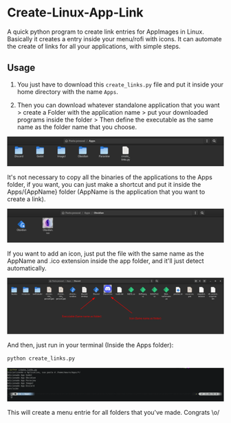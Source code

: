 # Create-Linux-App-Link

A quick python program to create link entries for AppImages in Linux. Basically it creates a entry inside your menu/rofi with icons. It can automate the create of links for all your applications, with simple steps.

## Usage

1. You just have to download this `create_links.py` file and put it inside your home directory with the name `Apps`.

2. Then you can download whatever standalone application that you want > create a Folder with the application name > put your downloaded programs inside the folder > Then define the executable as the same name as the folder name that you choose.

![Figure](./images/AppsFolder.png)

It's not necessary to copy all the binaries of the applications to the Apps folder, if you want, you can just make a shortcut and put it inside the Apps/{AppName} folder (AppName is the application that you want to create a link).

![Figure](./images/AppLink.png)

If you want to add an icon, just put the file with the same name as the AppName and .ico extension inside the app folder, and it'll just detect automatically.

![Figure](./images/Icons.png)

And then, just run in your terminal (Inside the Apps folder):
```bash
python create_links.py
```

![Figure](./images/PythonExecution.png)

This will create a menu entrie for all folders that you've made. Congrats \o/
